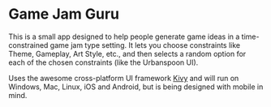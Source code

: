 Game Jam Guru
=============

This is a small app designed to help people generate game ideas in a time-constrained game jam type setting. It lets you choose constraints like Theme, Gameplay, Art Style, etc., and then selects a random option for each of the chosen constraints (like the Urbanspoon UI).

Uses the awesome cross-platform UI framework [Kivy](www.kivy.org) and will run on Windows, Mac, Linux, iOS and Android, but is being designed with mobile in mind. 
